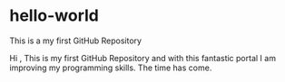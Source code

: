 # hello-world
This is a my first GitHub Repository

Hi , This is my first GitHub Repository and with this fantastic portal I am improving my programming skills.
 The time has come.
